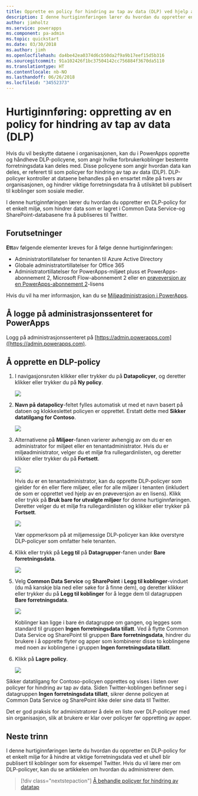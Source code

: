 ```yaml
---
title: Opprette en policy for hindring av tap av data (DLP) ved hjelp av en hurtiginnføring | Microsoft Docs
description: I denne hurtiginnføringen lærer du hvordan du oppretter en policy for hindring av tap av data (DLP) i PowerApps
author: jimholtz
ms.service: powerapps
ms.component: pa-admin
ms.topic: quickstart
ms.date: 03/30/2018
ms.author: jimh
ms.openlocfilehash: da4be42ea0374d6cb50da2f9a9b17eef15d5b316
ms.sourcegitcommit: 91a102426f1bc37504142cc756884f3670da5110
ms.translationtype: HT
ms.contentlocale: nb-NO
ms.lasthandoff: 06/26/2018
ms.locfileid: "34552373"
---
```

# <a name="quickstart-create-a-data-loss-prevention-dlp-policy"></a>Hurtiginnføring: oppretting av en policy for hindring av tap av data (DLP)
Hvis du vil beskytte dataene i organisasjonen, kan du i PowerApps opprette og håndheve DLP-policyene, som angir hvilke forbrukerkoblinger bestemte forretningsdata kan deles med. Disse policyene som angir hvordan data kan deles, er referert til som policyer for hindring av tap av data (DLP). DLP-policyer kontroller at dataene behandles på en ensartet måte på tvers av organisasjonen, og hindrer viktige forretningsdata fra å utilsiktet bli publisert til koblinger som sosiale medier.

I denne hurtiginnføringen lærer du hvordan du oppretter en DLP-policy for et enkelt miljø, som hindrer data som er lagret i Common Data Service-og SharePoint-databasene fra å publiseres til Twitter.

## <a name="prerequisites"></a>Forutsetninger
**Ett**av følgende elementer kreves for å følge denne hurtiginnføringen:
* Administratortillatelser for tenanten til Azure Active Directory
* Globale administratortillatelser for Office 365
* Administratortillatelser for PowerApps-miljøet pluss et PowerApps-abonnement 2, Microsoft Flow-abonnement 2 eller en [prøveversjon av en PowerApps-abonnement 2](https://web.powerapps.com/signup?redirect=marketing&email=)-lisens

Hvis du vil ha mer informasjon, kan du se [Miljøadministrasjon i PowerApps](environments-administration.md).

## <a name="sign-in-to-the-powerapps-admin-center"></a>Å logge på administrasjonssenteret for PowerApps
Logg på administrasjonssenteret på [https://admin.powerapps.com]([https://admin.powerapps.com).

## <a name="create-a-dlp-policy"></a>Å opprette en DLP-policy
1. I navigasjonsruten klikker eller trykker du på **Datapolicyer**, og deretter klikker eller trykker du på **Ny policy**.

    ![](./media/create-dlp-policy/new-data-policy.png)
2. **Navn på datapolicy**-feltet fylles automatisk ut med et navn basert på datoen og klokkeslettet policyen er opprettet. Erstatt dette med **Sikker datatilgang for Contoso**.

    ![](./media/create-dlp-policy/policy-name.png)
3. Alternativene på **Miljøer**-fanen varierer avhengig av om du er en administrator for miljøet eller en tenantadministrator. Hvis du er miljøadministrator, velger du et miljø fra rullegardinlisten, og deretter klikker eller trykker du på **Fortsett**.

    ![](./media/create-dlp-policy/select-environment.png)

    Hvis du er en tenantadministrator, kan du opprette DLP-policyer som gjelder for én eller flere miljøer, eller for alle miljøer i tenanten (inkludert de som er opprettet ved hjelp av en prøveversjon av en lisens). Klikk eller trykk på **Bruk bare for utvalgte miljøer** for denne hurtiginnføringen. Deretter velger du et miljø fra rullegardinlisten og klikker eller trykker på **Fortsett**.

    ![](./media/create-dlp-policy/select-environment-tenant.png)

    Vær oppmerksom på at miljømessige DLP-policyer kan ikke overstyre DLP-policyer som omfatter hele tenanten.
4. Klikk eller trykk på **Legg til** på **Datagrupper**-fanen under **Bare forretningsdata**.

    ![](./media/create-dlp-policy/data-groups.png)
5. Velg **Common Data Service** og **SharePoint** i **Legg til koblinger**-vinduet (du må kanskje bla ned eller søke for å finne dem), og deretter klikker eller trykker du på **Legg til koblinger** for å legge dem til datagruppen **Bare forretningsdata**.

    ![](./media/create-dlp-policy/add-connectors.png)

    Koblinger kan ligge i bare én datagruppe om gangen, og legges som standard til gruppen **Ingen forretningsdata tillatt**. Ved å flytte Common Data Service og SharePoint til gruppen **Bare forretningsdata**, hindrer du brukere i å opprette flyter og apper som kombinerer disse to koblingene med noen av koblingene i gruppen **Ingen forretningsdata tillatt**.

6. Klikk på **Lagre policy**.

    ![](./media/create-dlp-policy/save-policy.png)

Sikker datatilgang for Contoso-policyen opprettes og vises i listen over policyer for hindring av tap av data. Siden Twitter-koblingen befinner seg i datagruppen **Ingen forretningsdata tillatt**, sikrer denne policyen at Common Data Service og SharePoint ikke deler sine data til Twitter.

Det er god praksis for administratorer å dele en liste over DLP-policyer med sin organisasjon, slik at brukere er klar over policyer før oppretting av apper.

## <a name="next-steps"></a>Neste trinn
I denne hurtiginnføringen lærte du hvordan du oppretter en DLP-policy for et enkelt miljø for å hindre at viktige forretningsdata ved et uhell blir publisert til koblinger som for eksempel Twitter. Hvis du vil lære mer om DLP-policyer, kan du se artikkelen om hvordan du administrerer dem.

> [!div class="nextstepaction"]
> [Å behandle policyer for hindring av datatap](prevent-data-loss.md)
